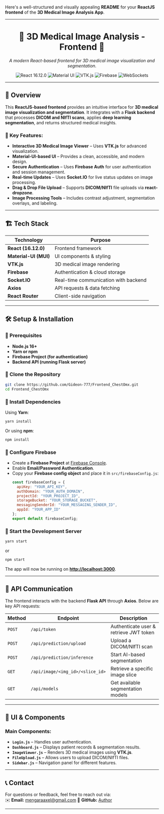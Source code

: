 Here's a well-structured and visually appealing **README** for your **ReactJS frontend** of the **3D Medical Image Analysis App**.

---

<h1 align="center">
  🏥 3D Medical Image Analysis - Frontend 🏥
</h1>

<p align="center">
  <i>A modern React-based frontend for 3D medical image visualization and segmentation.</i>
</p>

<div align="center">

  <img src="https://img.shields.io/badge/React-16.12.0-blue?style=flat-square" alt="React 16.12.0" />
  <img src="https://img.shields.io/badge/Material--UI-5.x-green?style=flat-square" alt="Material UI" />
  <img src="https://img.shields.io/badge/VTK.js-3D%20Rendering-orange?style=flat-square" alt="VTK.js" />
  <img src="https://img.shields.io/badge/Firebase-Authentication-yellow?style=flat-square" alt="Firebase" />
  <img src="https://img.shields.io/badge/WebSockets-Real--time-red?style=flat-square" alt="WebSockets" />

</div>

---

## 🌟 Overview

This **ReactJS-based frontend** provides an intuitive interface for **3D medical image visualization and segmentation**. It integrates with a **Flask backend** that processes **DICOM and NIfTI scans**, applies **deep learning segmentation**, and returns structured medical insights.

### 🔹 Key Features:
- **Interactive 3D Medical Image Viewer** – Uses **VTK.js** for advanced visualization.
- **Material-UI-based UI** – Provides a clean, accessible, and modern design.
- **Secure Authentication** – Uses **Firebase Auth** for user authentication and session management.
- **Real-time Updates** – Uses **Socket.IO** for live status updates on image processing.
- **Drag & Drop File Upload** – Supports **DICOM/NIfTI** file uploads via **react-dropzone**.
- **Image Processing Tools** – Includes contrast adjustment, segmentation overlays, and labeling.

---

## 🏗️ Tech Stack

| **Technology**  | **Purpose** |
|-----------------|------------|
| **React (16.12.0)** | Frontend framework |
| **Material-UI (MUI)** | UI components & styling |
| **VTK.js** | 3D medical image rendering |
| **Firebase** | Authentication & cloud storage |
| **Socket.IO** | Real-time communication with backend |
| **Axios** | API requests & data fetching |
| **React Router** | Client-side navigation |

---

## 🛠️ Setup & Installation

### 🔹 Prerequisites
- **Node.js 16+**
- **Yarn or npm**
- **Firebase Project (for authentication)**
- **Backend API (running Flask server)**

### 🔹 Clone the Repository
```bash
git clone https://github.com/Gideon-777/Frontend_ChestOmx.git
cd Frontend_ChestOmx
```

### 🔹 Install Dependencies
Using **Yarn**:
```bash
yarn install
```
Or using **npm**:
```bash
npm install
```

### 🔹 Configure Firebase
- Create a **Firebase Project** at [Firebase Console](https://console.firebase.google.com).
- Enable **Email/Password Authentication**.
- Copy your **Firebase config object** and place it in `src/firebaseConfig.js`:
  ```javascript
  const firebaseConfig = {
    apiKey: "YOUR_API_KEY",
    authDomain: "YOUR_AUTH_DOMAIN",
    projectId: "YOUR_PROJECT_ID",
    storageBucket: "YOUR_STORAGE_BUCKET",
    messagingSenderId: "YOUR_MESSAGING_SENDER_ID",
    appId: "YOUR_APP_ID"
  };
  export default firebaseConfig;
  ```

### 🔹 Start the Development Server
```bash
yarn start
```
or
```bash
npm start
```

The app will now be running on **[http://localhost:3000](http://localhost:3000)**.

---

## 📡 API Communication

The frontend interacts with the backend **Flask API** through **Axios**. Below are key API requests:

| **Method** | **Endpoint** | **Description** |
|------------|-------------|-----------------|
| `POST` | `/api/token` | Authenticate user & retrieve JWT token |
| `POST` | `/api/prediction/upload` | Upload a DICOM/NIfTI scan |
| `POST` | `/api/prediction/inference` | Start AI-based segmentation |
| `GET`  | `/api/image/<img_id>/<slice_id>` | Retrieve a specific image slice |
| `GET`  | `/api/models` | Get available segmentation models |

---

## 🎨 UI & Components

### **Main Components:**
- **`Login.js`** – Handles user authentication.
- **`Dashboard.js`** – Displays patient records & segmentation results.
- **`ImageViewer.js`** – Renders 3D medical images using **VTK.js**.
- **`FileUpload.js`** – Allows users to upload DICOM/NIfTI files.
- **`Sidebar.js`** – Navigation panel for different features.

---

## 📞 Contact  
For questions or feedback, feel free to reach out via:  
✉️ **Email:** mengaraaxel@gmail.com 
🔗 **GitHub:** [Author](https://github.com/Gideon-777)  

---
